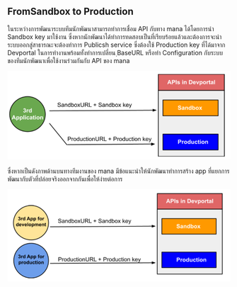 
## FromSandbox to Production

ในระหว่างการพัฒนาระบบทีมนักพัฒนาสามารถทำการเชื่อม API กับทาง mana ได้โดยการนำ Sandbox key มาใช้งาน ซึ่งหากนักพัฒนาได้ทำการทดสอบเป็นที่เรียบร้อยแล้วและต้องการจะนำระบบออกสู่สาธารณะจะต้องทำการ Publicsh service ซึ่งต้องใช้ Production key ที่ได้มาจาก Devportal ในการทำงานพร้อมทั้งทำการเปลี่ยน ฺBaseURL หรือทำ Configuration กับระบบของทีมนักพัฒนาเพื่อใช้งานร่วมกันกับ API ของ mana

![a](../img/Quickstarts/settingKey/settingKey.PNG)

ซึ่งหากเป็นดังภาพด้านบนทางทีมงานของ mana มีข้อแนะนำให้นักพัฒนาทำการสร้าง app ที่แยกการพัฒนากับตัวที่ปล่อยจริงออกจากกันเพื่อให้ง่ายต่อการ

![a](../img/Quickstarts/settingKey/settingKey2.PNG)


<!-- ซึ่งนอกจากการเปลี่ยน Key แล้วในการทำงานภายใต้ Environment ที่แตกต่างกันอาจรวมถึงการเปลี่ยน ฺBaseURL จาก Sandbox เป็น Production  -->

<!-- ## การตั้งค่าการใช้งานใน Mana Production
เมื่อนักพัฒนาต้องการจะแก้ไขหรือเปลี่ยนแปลง Application Server หรือทำ Configuration ของทีมนักพัฒนาให้สามารถใช้งานกับ Mana production ต้องนำ Production-Key ที่ได้มาจาก DevPortal ไปแก้ไขในระบบของนักพัฒนา ซึ่งรวมถึงการเปลี่ยน ฺBaseURL จาก Sandbox เป็น Production  -->
